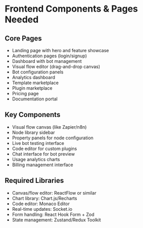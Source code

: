 # Frontend Components & Pages Needed

## Core Pages

- Landing page with hero and feature showcase
- Authentication pages (login/signup)
- Dashboard with bot management
- Visual flow editor (drag-and-drop canvas)
- Bot configuration panels
- Analytics dashboard
- Template marketplace
- Plugin marketplace
- Pricing page
- Documentation portal

## Key Components

- Visual flow canvas (like Zapier/n8n)
- Node library sidebar
- Property panels for node configuration
- Live bot testing interface
- Code editor for custom plugins
- Chat interface for bot preview
- Usage analytics charts
- Billing management interface

## Required Libraries

- Canvas/flow editor: ReactFlow or similar
- Chart library: Chart.js/Recharts
- Code editor: Monaco Editor
- Real-time updates: Socket.io
- Form handling: React Hook Form + Zod
- State management: Zustand/Redux Toolkit
